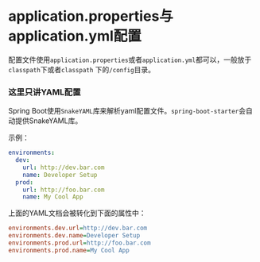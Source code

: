 application.properties与application.yml配置
============================================
配置文件使用`application.properties`或者`application.yml`都可以，一般放于`classpath`下或者`classpath`
下的`/config`目录。

### 这里只讲YAML配置
Spring Boot使用`SnakeYAML`库来解析yaml配置文件。`spring-boot-starter`会自动提供SnakeYAML库。

示例：
```yml
environments:
  dev:
    url: http://dev.bar.com
    name: Developer Setup
  prod:
    url: http://foo.bar.com
    name: My Cool App
```
上面的YAML文档会被转化到下面的属性中：
```ini
environments.dev.url=http://dev.bar.com
environments.dev.name=Developer Setup
environments.prod.url=http://foo.bar.com
environments.prod.name=My Cool App
```
